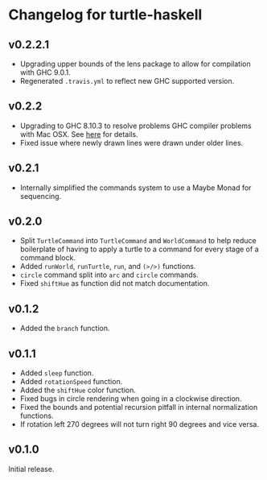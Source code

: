 # Changelog for turtle-haskell

## v0.2.2.1

* Upgrading upper bounds of the lens package to allow for compilation with GHC
  9.0.1.
* Regenerated `.travis.yml` to reflect new GHC supported version.

## v0.2.2

* Upgrading to GHC 8.10.3 to resolve problems GHC compiler problems with Mac 
OSX. See [here](https://gitlab.haskell.org/ghc/ghc/-/issues/18446) for details.
* Fixed issue where newly drawn lines were drawn under older lines.

## v0.2.1

* Internally simplified the commands system to use a Maybe Monad for sequencing.

## v0.2.0

* Split `TurtleCommand` into `TurtleCommand` and `WorldCommand` to help reduce
  boilerplate of having to apply a turtle to a command for every stage of a
  command block.
* Added `runWorld`, `runTurtle`, `run`, and `(>/>)` functions.
* `circle` command split into `arc` and `circle` commands.
* Fixed `shiftHue` as function did not match documentation.

## v0.1.2

* Added the `branch` function.

## v0.1.1

* Added `sleep` function.
* Added `rotationSpeed` function.
* Added the `shiftHue` color function.
* Fixed bugs in circle rendering when going in a clockwise direction.
* Fixed the bounds and potential recursion pitfall in internal normalization
  functions.
* If rotation left 270 degrees will not turn right 90 degrees and vice versa.

## v0.1.0

Initial release.
